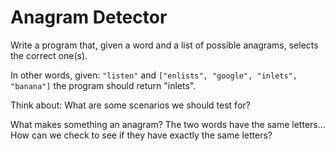 # Anagram Detector

Write a program that, given a word and a list of possible anagrams, selects the correct one(s).

In other words, given: `"listen"` and `["enlists", "google", "inlets", "banana"]` the program should return "inlets".

Think about: What are some scenarios we should test for?

What makes something an anagram? The two words have the same letters...
How can we check to see if they have exactly the same letters?
